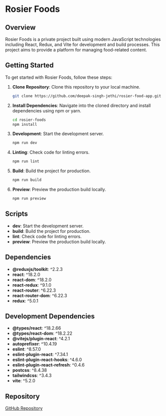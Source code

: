 


# Rosier Foods

## Overview
Rosier Foods is a private project built using modern JavaScript technologies including React, Redux, and Vite for development and build processes. This project aims to provide a platform for managing food-related content.

## Getting Started
To get started with Rosier Foods, follow these steps:


1. **Clone Repository**: Clone this repository to your local machine.
   ```bash
   git clone https://github.com/deepak-singh-jethi/rosier-food-app.git
   ```

2. **Install Dependencies**: Navigate into the cloned directory and install dependencies using npm or yarn.
   ```bash
   cd rosier-foods
   npm install
   ```

3. **Development**: Start the development server.
   ```bash
   npm run dev
   ```

4. **Linting**: Check code for linting errors.
   ```bash
   npm run lint
   ```

5. **Build**: Build the project for production.
   ```bash
   npm run build
   ```

6. **Preview**: Preview the production build locally.
   ```bash
   npm run preview
   ```

## Scripts

- **dev**: Start the development server.
- **build**: Build the project for production.
- **lint**: Check code for linting errors.
- **preview**: Preview the production build locally.

## Dependencies

- **@reduxjs/toolkit**: ^2.2.3
- **react**: ^18.2.0
- **react-dom**: ^18.2.0
- **react-redux**: ^9.1.0
- **react-router**: ^6.22.3
- **react-router-dom**: ^6.22.3
- **redux**: ^5.0.1

## Development Dependencies

- **@types/react**: ^18.2.66
- **@types/react-dom**: ^18.2.22
- **@vitejs/plugin-react**: ^4.2.1
- **autoprefixer**: ^10.4.19
- **eslint**: ^8.57.0
- **eslint-plugin-react**: ^7.34.1
- **eslint-plugin-react-hooks**: ^4.6.0
- **eslint-plugin-react-refresh**: ^0.4.6
- **postcss**: ^8.4.38
- **tailwindcss**: ^3.4.3
- **vite**: ^5.2.0

## Repository
[GitHub Repository](https://github.com/deepak-singh-jethi/rosier-food-app)
```

